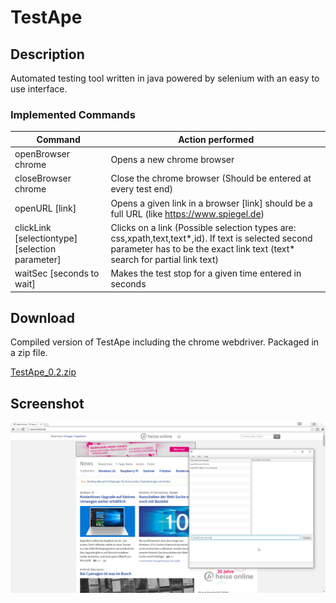 # TestApe

## Description
Automated testing tool written in java powered by selenium with an easy to use interface.

### Implemented Commands

| Command | Action performed |
| --------|----------------|
| openBrowser chrome  | Opens a new chrome browser    |
| closeBrowser chrome  | Close the chrome browser (Should be entered at every test end)   |
| openURL \[link\]  | Opens a given link in a browser [link] should be a full URL (like https://www.spiegel.de)   |
| clickLink \[selectiontype\] \[selection parameter\]  | Clicks on a link (Possible selection types are: css,xpath,text,text*,id). If text is selected second parameter has to be the exact link text (text* search for partial link text) |
| waitSec \[seconds to wait\]  | Makes the test stop for a given time entered in seconds   |

## Download
Compiled version of TestApe including the chrome webdriver.
Packaged in a zip file.

[TestApe_0.2.zip](https://raw.githubusercontent.com/lampi84/TestApe/master/executable/TestApe_0.2.zip)

## Screenshot
![TestApe UI](https://raw.githubusercontent.com/lampi84/TestApe/master/Screenshot.png)
